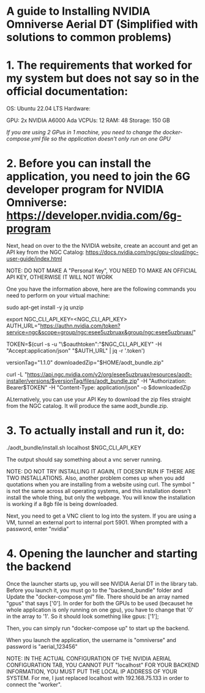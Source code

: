 # A guide to Installing NVIDIA Omniverse Aerial DT (Simplified with solutions to common problems)

# 1. The requirements that worked for my system but does not say so in the official documentation:

OS: Ubuntu 22.04 LTS
Hardware: 

  GPU: 2x NVIDIA A6000 Ada 
  VCPUs: 12
  RAM: 48
  Storage: 150 GB

*If you are using 2 GPus in 1 machine, you need to change the docker-compose.yml file so the application doesn't only run on one GPU*


# 2. Before you can install the application, you need to join the 6G developer program for NVIDIA Omniverse: https://developer.nvidia.com/6g-program
Next, head on over to the the NVIDIA website, create an account and get an API key from the NGC Catalog: https://docs.nvidia.com/ngc/gpu-cloud/ngc-user-guide/index.html

NOTE: DO NOT MAKE A "Personal Key", YOU NEED TO MAKE AN OFFICIAL API KEY, OTHERWISE IT WILL NOT WORK


One you have the information above, here are the following commands you need to perform on your virtual machine:

sudo apt-get install -y jq unzip 

export NGC_CLI_API_KEY=<NGC_CLI_API_KEY>
AUTH_URL="https://authn.nvidia.com/token?service=ngc&scope=group/ngc:esee5uzbruax&group/ngc:esee5uzbruax/"

TOKEN=$(curl -s -u "\$oauthtoken":"$NGC_CLI_API_KEY" -H "Accept:application/json" "$AUTH_URL" | jq -r '.token')

versionTag="1.1.0"
downloadedZip="$HOME/aodt_bundle.zip"

curl -L "https://api.ngc.nvidia.com/v2/org/esee5uzbruax/resources/aodt-installer/versions/$versionTag/files/aodt_bundle.zip" -H "Authorization: Bearer$TOKEN" -H "Content-Type: application/json" -o $downloadedZip

ALternatively, you can use your API Key to download the zip files straight from the NGC catalog. It will produce the same aodt_bundle.zip.

# 3. To actually install and run it, do:

./aodt_bundle/install.sh localhost $NGC_CLI_API_KEY



The output should say something about a vnc server running.

NOTE: DO NOT TRY INSTALLING IT AGAIN, IT DOESN't RUN IF THERE ARE TWO INSTALLATIONS. Also, another problem comes up when you add quotations when you are installing from a website using curl. The symbol " is not the same across all operating systems, and this installation doesn't install the whole thing, but only the webpage. You will know the installation is working if a 8gb file is being downloaded.

Next, you need to get a VNC client to log into the system. If you are using a VM, tunnel an external port to internal port 5901. When prompted with a password, enter "nvidia"

# 4. Opening the launcher and starting the backend
Once the launcher starts up, you will see NVIDIA Aerial DT in the library tab. Before you launch it, you must go to the "backend_bundle" folder and Update the "docker-compose.yml" file. There should be an array named "gpus" that says ['0']. In order for both the GPUs to be used (becauset he whole application is only running on one gpu), you have to change that '0' in the array to '1'. So it should look something like gpus: ['1'];

Then, you can simply run "docker-compose up" to start up the backend. 

When you launch the application, the username is "omniverse" and password is "aerial_123456" 

NOTE: IN THE ACTUAL CONFIGURATION OF THE NVIDIA AERIAL CONFIGURATION TAB, YOU CANNOT PUT "localhost" FOR YOUR BACKEND INFORMATION, YOU MUST PUT THE LOCAL IP ADDRESS OF YOUR SYSTEM. For me, I just replaced localhost with 192.168.75.133 in order to connect the "worker".












